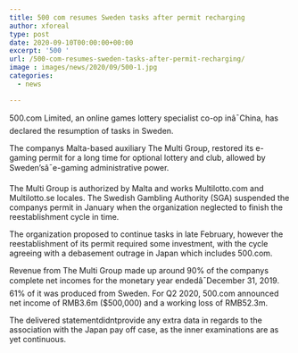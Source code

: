 ```yaml
---
title: 500 com resumes Sweden tasks after permit recharging
author: xforeal 
type: post
date: 2020-09-10T00:00:00+00:00
excerpt: '500 '
url: /500-com-resumes-sweden-tasks-after-permit-recharging/
image : images/news/2020/09/500-1.jpg
categories:
  - news

---
```

500.com Limited, an online games lottery specialist co-op inâ¯China, has declared the resumption of tasks in Sweden. 

The companys Malta-based auxiliary The Multi Group, restored its e-gaming permit for a long time for optional lottery and club, allowed by Sweden&#8217;sâ¯e-gaming administrative power.<span data-ccp-props='{"134233117":true,"134233118":true,"201341983":0,"335559740":240}' /> 

<span data-contrast="auto">The Multi Group is authorized by Malta and works Multilotto.com and Multilotto.se locales. The Swedish Gambling Authority (SGA) suspended the companys permit in January when the organization neglected to finish the reestablishment cycle in time. </span>

The organization proposed to continue tasks in late February, however the reestablishment of its permit required some investment, with the cycle agreeing with a debasement outrage in Japan which includes 500.com.<span data-ccp-props='{"134233117":true,"134233118":true,"201341983":0,"335559740":240}' /> 

<span data-contrast="auto">Revenue from The Multi Group made up around 90&percnt; of the companys complete net incomes for the monetary year endedâ¯December 31, 2019. 61&percnt; of it was produced from Sweden. For Q2 2020, 500.com announced net income of RMB3.6m ($500,000) and a working loss of RMB52.3m. </span>

<span data-contrast="auto">The delivered statementdidntprovide any extra data in regards to the association with the Japan pay off case, as the inner examinations are as yet continuous. </span><span data-ccp-props='{"134233117":true,"134233118":true,"201341983":0,"335559740":240}' />